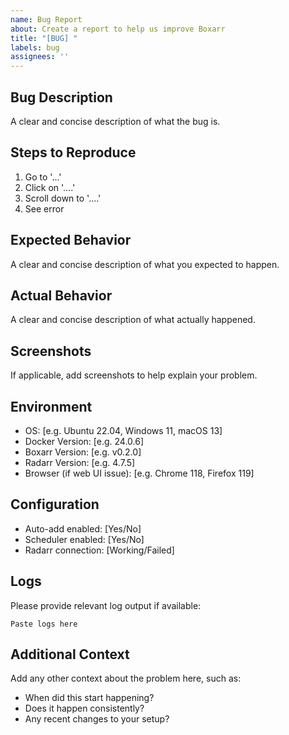 ```yaml
---
name: Bug Report
about: Create a report to help us improve Boxarr
title: "[BUG] "
labels: bug
assignees: ''
---
```


## Bug Description
A clear and concise description of what the bug is.

## Steps to Reproduce
1. Go to '...'
2. Click on '....'
3. Scroll down to '....'
4. See error

## Expected Behavior
A clear and concise description of what you expected to happen.

## Actual Behavior
A clear and concise description of what actually happened.

## Screenshots
If applicable, add screenshots to help explain your problem.

## Environment
- OS: [e.g. Ubuntu 22.04, Windows 11, macOS 13]
- Docker Version: [e.g. 24.0.6]
- Boxarr Version: [e.g. v0.2.0]
- Radarr Version: [e.g. 4.7.5]
- Browser (if web UI issue): [e.g. Chrome 118, Firefox 119]

## Configuration
- Auto-add enabled: [Yes/No]
- Scheduler enabled: [Yes/No]
- Radarr connection: [Working/Failed]

## Logs
Please provide relevant log output if available:
```
Paste logs here
```

## Additional Context
Add any other context about the problem here, such as:
- When did this start happening?
- Does it happen consistently?
- Any recent changes to your setup?
